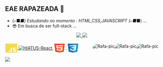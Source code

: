 ## EAE RAPAZEADA 👾
- (⌐■_■) Estudando no momento : HTML,CSS,JAVASCRIPT (⌐■_■) ...
- 😎 Em busca de ser full-stack ...

<div align="center">
  <a href="https://github.com/HIATUS777">
  <img height="180em" src="https://github-readme-stats.vercel.app/api?username=HIATUS777&show_icons=true&theme=onedark&include_all_commits=true&count_private=true"/>
  <img height="180em" src="https://github-readme-stats.vercel.app/api/top-langs/?username=HIATUS777&layout=compact&langs_count=7&theme=onedark"/>
</div>
  <div style="display: inline_block"><br>
  <img align="center" alt="HIATUS-Js" height="30" width="40" src="https://raw.githubusercontent.com/devicons/devicon/master/icons/javascript/javascript-plain.svg">
  <img align="center" alt="HIATUS-React" height="50" width="60" src="https://cdn.jsdelivr.net/gh/devicons/devicon/icons/java/java-original-wordmark.svg">
  <img align="center" alt="HIATUS-HTML" height="30" width="40" src="https://raw.githubusercontent.com/devicons/devicon/master/icons/html5/html5-original.svg">
  <img align="center" alt="HIATUS-CSS" height="30" width="40" src="https://raw.githubusercontent.com/devicons/devicon/master/icons/css3/css3-original.svg">
  <!--<img align="center" alt="Rafa-Python" height="30" width="40" src="https://raw.githubusercontent.com/devicons/devicon/master/icons/python/python-original.svg">-->
  
  <img align="right" alt="Rafa-pic" height="150" style="border-radius:10pt;" src="https://i.pinimg.com/564x/be/5d/0b/be5d0b7e7ffe788166148b3070f73e44.jpg">
    <img align="right" alt="Rafa-pic" height="150" style="border-radius:10pt;" src="https://i.pinimg.com/564x/f8/d0/26/f8d026067f540631d85dfa20853920b9.jpg">
    <img align="right" alt="Rafa-pic" height="150" style="border-radius:10pt;" src="https://i.pinimg.com/736x/cc/c8/96/ccc896b7a65a8c9991d8a8746e0feb9a.jpg">

</div>
  <div>
    <div> 
      
  <a align ="left" href="https://www.instagram.com/johnny7kk" target="_blank"><img src="https://img.shields.io/badge/-Instagram-%23E4405F?style=for-the-badge&logo=instagram&logoColor=white" align ="left" target="_blank"></a>


 
</div>
  </div>
  








